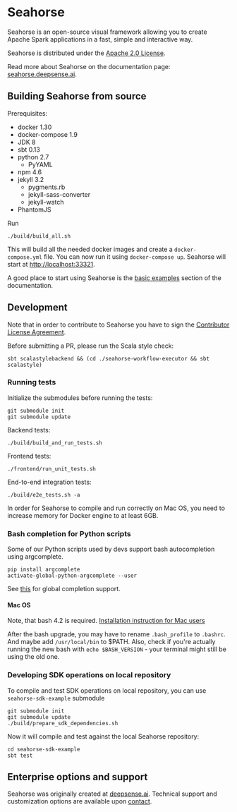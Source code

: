 # Seahorse

Seahorse is an open-source visual framework allowing you to create Apache Spark applications
in a fast, simple and interactive way.

Seahorse is distributed under the [Apache 2.0 License](https://www.apache.org/licenses/LICENSE-2.0).

Read more about Seahorse on the documentation page: [seahorse.deepsense.ai](https://seahorse.deepsense.ai/).

## Building Seahorse from source

Prerequisites:
* docker 1.30
* docker-compose 1.9
* JDK 8
* sbt 0.13
* python 2.7
  * PyYAML
* npm 4.6
* jekyll 3.2
  * pygments.rb
  * jekyll-sass-converter
  * jekyll-watch
* PhantomJS

Run
```console
./build/build_all.sh
```
This will build all the needed docker images and create a `docker-compose.yml` file.
You can now run it using `docker-compose up`. Seahorse will start at [http://localhost:33321](http://localhost:33321).

A good place to start using Seahorse is the [basic examples](http://seahorse.deepsense.ai/basic_examples.html) section of the documentation.

## Development

Note that in order to contribute to Seahorse you have to sign the
[Contributor License Agreement](https://seahorse.deepsense.ai/licenses/cla).

Before submitting a PR, please run the Scala style check:

```console
sbt scalastylebackend && (cd ./seahorse-workflow-executor && sbt scalastyle)
```

### Running tests

Initialize the submodules before running the tests:
```console
git submodule init
git submodule update
```

Backend tests:
```console
./build/build_and_run_tests.sh
```

Frontend tests:
```console
./frontend/run_unit_tests.sh
```

End-to-end integration tests:
```console
./build/e2e_tests.sh -a
```

In order for Seahorse to compile and run correctly on Mac OS, you need to increase memory for Docker engine to at least 6GB.

### Bash completion for Python scripts

Some of our Python scripts used by devs support bash autocompletion using argcomplete.

```
pip install argcomplete
activate-global-python-argcomplete --user
```

See [this](http://argcomplete.readthedocs.io/en/latest/#activating-global-completion) for global completion support.

#### Mac OS
Note, that bash 4.2 is required.
[Installation instruction for Mac users](http://argcomplete.readthedocs.io/en/latest/#global-completion)

After the bash upgrade, you may have to rename `.bash_profile` to `.bashrc`. And maybe add `/usr/local/bin` to $PATH.
Also, check if you're actually running the new bash with `echo $BASH_VERSION` - your terminal might still be using the old one.

### Developing SDK operations on local repository
To compile and test SDK operations on local repository, you can use `seahorse-sdk-example` submodule
```console
git submodule init
git submodule update
./build/prepare_sdk_dependencies.sh
```
Now it will compile and test against the local Seahorse repository:
```console
cd seahorse-sdk-example
sbt test
```

## Enterprise options and support

Seahorse was originally created at [deepsense.ai](http://deepsense.ai). Technical support and customization options are available upon [contact](mailto:contact@deepsense.ai).
